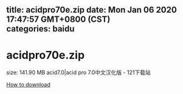 
title: acidpro70e.zip
date: Mon Jan 06 2020 17:47:57 GMT+0800 (CST)    
categories: baidu
---

# acidpro70e.zip
size: 141.90 MB
 acid7.0|acid pro 7.0中文汉化版 - 121下载站
 

[How to download](https://bpcam.bemobtrk.com/go/2ceec3aa-1ca2-46d6-b9ff-aaa5c184517c?jno=3705)